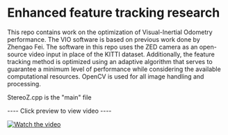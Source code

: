 # Enhanced feature tracking research

This repo contains work on the optimization of Visual-Inertial Odometry performance.  The VIO software is based on previous work done by Zhengao Fei.  The software in this repo uses the ZED camera as an open-source video input in place of the KITTI dataset. Additionally, the feature tracking method is optimized using an adaptive algorithm that serves to guarantee a minimum level of performance while considering the available computational resources.  OpenCV is used for all image handling and processing.

StereoZ.cpp is the "main" file

---- Click preview to view video ----

[![Watch the video](https://img.youtube.com/vi/lMiAxw_kDw4/0.jpg)](https://youtu.be/lMiAxw_kDw4)


